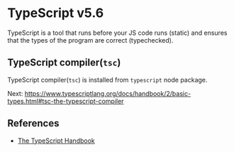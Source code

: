 # TypeScript v5.6

TypeScript is a tool that runs before your JS code runs (static) and ensures that the types of the program are correct (typechecked).

## TypeScript compiler(`tsc`)
TypeScript compiler(`tsc`) is installed from `typescript` node package.

Next: https://www.typescriptlang.org/docs/handbook/2/basic-types.html#tsc-the-typescript-compiler



## References
- [The TypeScript Handbook](https://www.typescriptlang.org/docs/handbook/intro.html)
